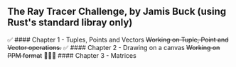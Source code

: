 ## The Ray Tracer Challenge, by Jamis Buck (using Rust's standard libray only)

✅ #### Chapter 1 - Tuples, Points and Vectors 
~~Working on Tuple, Point and Vector operations.~~
✅ #### Chapter 2 - Drawing on a canvas
~~Working on PPM format~~
👨🏼‍💻 #### Chapter 3 - Matrices
